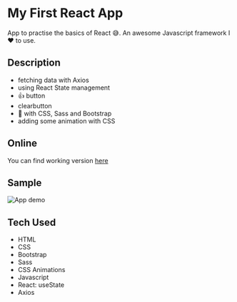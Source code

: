 # My First React App 

App to practise the basics of React :sweat_smile:. An awesome Javascript framework I ❤️ to use. 

## Description 

- fetching data with Axios 
- using React State management
- :+1: button
- clearbutton
- 🎨 with CSS, Sass and Bootstrap
- adding some animation with CSS

## Online 

You can find working version [here](https://myfirstreactapp-reneeduijzers.netlify.app/)

## Sample 

![App demo](https://github.com/reneeduijzers/My_First_React_App/blob/master/README_assests/AwesomeApp.gif)

## Tech Used

- HTML 
- CSS
- Bootstrap
- Sass
- CSS Animations
- Javascript
- React: useState
- Axios 
